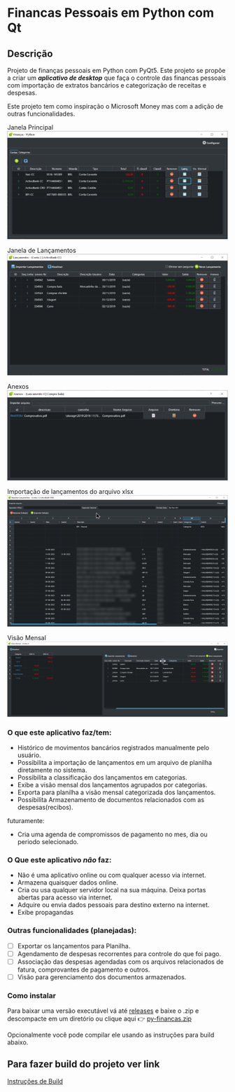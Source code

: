 # Financas Pessoais em Python com Qt

## Descrição

Projeto de finanças pessoais em Python com PyQt5.
Este projeto se propõe a criar um ***aplicativo de desktop*** que faça o controle das financas pessoais com importação de extratos bancários e categorização de receitas e despesas.

Este projeto tem como inspiração o Microsoft Money mas com a adição de outras funcionalidades.

Janela Principal
![Janela Principal](doc/images/principal.png)

Janela de Lançamentos
![Janela de Lançamentos](doc/images/lancamentos.png)

Anexos
![Janela de Lançamentos](doc/images/anexos.png)

Importação de lançamentos do arquivo xlsx
![Janela de importação](doc/images/import.png)

Visão Mensal
![Visão mensal](doc/images/visao_mensal.png)


### O que este aplicativo faz/tem:

- Histórico de movimentos bancários registrados manualmente pelo usuário.
- Possibilita a importação de lançamentos em um arquivo de planilha diretamente no sistema.
- Possibilita a classificação dos lançamentos em categorias.
- Exibe a visão mensal dos lançamentos agrupados por categorias.
- Exporta para planilha a visão mensal categorizada dos lançamentos.
- Possibilita Armazenamento de documentos relacionados com as despesas(recibos).

futuramente:
- Cria uma agenda de compromissos de pagamento no mes, dia ou periodo selecionado.

### O Que este aplicativo ***não*** faz:

- Não é uma aplicativo online ou com qualquer acesso via internet.
- Armazena quaisquer dados online.
- Cria ou usa qualquer servidor local na sua máquina. Deixa portas abertas para acesso via internet.
- Adquire ou envia dados pessoais para destino externo na internet.
- Exibe propagandas

### Outras funcionalidades (planejadas):

- [ ] Exportar os lançamentos para Planilha.
- [ ] Agendamento de despesas recorrentes para controle do que foi pago.
- [ ] Associação das despesas agendadas com os arquivos relacionados de fatura, comprovantes de pagamento e outros.
- [ ] Visão para gerenciamento dos documentos armazenados. 

### Como instalar
Para baixar uma versão executável vá até [releases](https://github.com/jaymealonso/py-financas/releases) e baixe o .zip e descompacte em um diretório ou clique aqui 👉 [py-financas.zip](https://github.com/jaymealonso/py-financas/releases/download/v0.1.0/py-financas.zip)

Opcionalmente você pode compilar ele usando as instruções para build abaixo.

## Para fazer build do projeto ver link

[Instruções de Build](doc/build.md)

